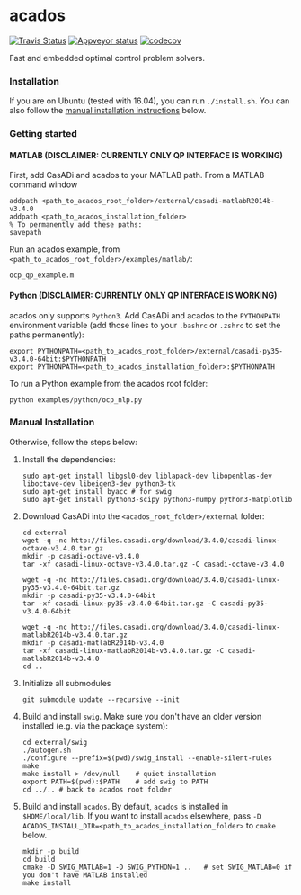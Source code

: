 # acados
[![Travis Status](https://secure.travis-ci.org/acados/acados.png?branch=master)](http://travis-ci.org/acados/acados)
[![Appveyor status](https://ci.appveyor.com/api/projects/status/q0b2nohk476u5clg?svg=true)](https://ci.appveyor.com/project/roversch/acados)
[![codecov](https://codecov.io/gh/acados/acados/branch/master/graph/badge.svg)](https://codecov.io/gh/acados/acados)

Fast and embedded optimal control problem solvers.

### Installation
If you are on Ubuntu (tested with 16.04), you can run `./install.sh`. You can also
follow the [manual installation instructions](#manual-installation) below.

### Getting started

#### MATLAB (DISCLAIMER: CURRENTLY ONLY QP INTERFACE IS WORKING)
First, add CasADi and acados to your MATLAB path. From a MATLAB command window
```
addpath <path_to_acados_root_folder>/external/casadi-matlabR2014b-v3.4.0
addpath <path_to_acados_installation_folder>
% To permanently add these paths:
savepath
```
Run an acados example, from `<path_to_acados_root_folder>/examples/matlab/`:
```
ocp_qp_example.m
```

#### Python (DISCLAIMER: CURRENTLY ONLY QP INTERFACE IS WORKING)

acados only supports `Python3`. Add CasADi and acados to the `PYTHONPATH` environment variable (add those lines to your `.bashrc` or `.zshrc` to set the paths permanently):
```
export PYTHONPATH=<path_to_acados_root_folder>/external/casadi-py35-v3.4.0-64bit:$PYTHONPATH
export PYTHONPATH=<path_to_acados_installation_folder>:$PYTHONPATH
```
To run a Python example from the acados root folder:
```
python examples/python/ocp_nlp.py
```

### Manual Installation

Otherwise, follow the steps below:

1. Install the dependencies:
    ```
    sudo apt-get install libgsl0-dev liblapack-dev libopenblas-dev liboctave-dev libeigen3-dev python3-tk
    sudo apt-get install byacc # for swig
    sudo apt-get install python3-scipy python3-numpy python3-matplotlib
    ```

1. Download CasADi into the `<acados_root_folder>/external` folder:
    ```
    cd external
    wget -q -nc http://files.casadi.org/download/3.4.0/casadi-linux-octave-v3.4.0.tar.gz
    mkdir -p casadi-octave-v3.4.0
    tar -xf casadi-linux-octave-v3.4.0.tar.gz -C casadi-octave-v3.4.0

    wget -q -nc http://files.casadi.org/download/3.4.0/casadi-linux-py35-v3.4.0-64bit.tar.gz
    mkdir -p casadi-py35-v3.4.0-64bit
    tar -xf casadi-linux-py35-v3.4.0-64bit.tar.gz -C casadi-py35-v3.4.0-64bit

    wget -q -nc http://files.casadi.org/download/3.4.0/casadi-linux-matlabR2014b-v3.4.0.tar.gz
    mkdir -p casadi-matlabR2014b-v3.4.0
    tar -xf casadi-linux-matlabR2014b-v3.4.0.tar.gz -C casadi-matlabR2014b-v3.4.0
    cd ..
    ```

1. Initialize all submodules
    ```
    git submodule update --recursive --init
    ```

1. Build and install `swig`. Make sure you don't have an older version installed (e.g. via the package system):
    ```
    cd external/swig
    ./autogen.sh
    ./configure --prefix=$(pwd)/swig_install --enable-silent-rules
    make
    make install > /dev/null    # quiet installation
    export PATH=$(pwd):$PATH    # add swig to PATH
    cd ../.. # back to acados root folder
    ```

1. Build and install `acados`. By default, `acados` is installed in `$HOME/local/lib`. If you want to install `acados` elsewhere, pass `-D ACADOS_INSTALL_DIR=<path_to_acados_installation_folder>` to `cmake` below.
    ```
    mkdir -p build
    cd build
    cmake -D SWIG_MATLAB=1 -D SWIG_PYTHON=1 ..   # set SWIG_MATLAB=0 if you don't have MATLAB installed
    make install
    ```
